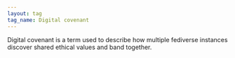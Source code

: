 ```yaml
---
layout: tag
tag_name: Digital covenant
---
```


Digital covenant is a term used to describe how multiple fediverse instances discover shared ethical values and band together.
